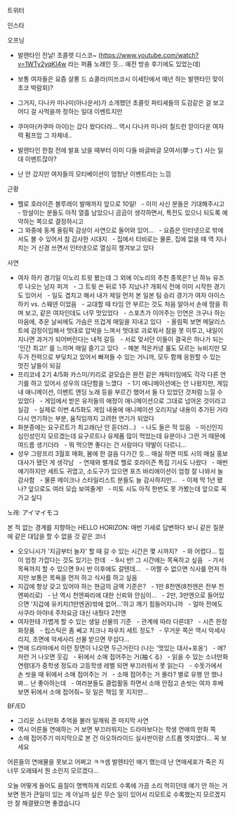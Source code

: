 


트위터



인스타

오프닝
- 발렌타인 전날! 초콜렛 디스코~ (https://www.youtube.com/watch?v=1WTy2yqKI4w 라는 퍼퓸 노래인 듯... 예전 방송 후기에도 있었는데)


- 보통 여자들은 요즘 살롱 드 쇼콜라(미쓰코시 이세탄에서 매년 하는 발렌타인 맞이 초코 박람회)?
- 그거지, 다나카 미나미(아나운서)가 소개했던 초콜릿 파티셰들의 도감같은 걸 보고 어디 걸 사먹을까 정하는 일대 이벤트지만
- 쿠마마(카쿠마 아이)는 갔다 왔다더라... 역시 다나카 미나미 칠드런 맏이다운 여자력 펌프업 그 자체네..
- 발렌타인 한참 전에 발표 났을 때부터 이미 다들 바글바글 모여서(挙って) 사는 일대 이벤트잖아?
- 난 안 갔지만 여자들의 모티베이션이 엄청난 이벤트라는 느낌

근황
- 헬로 호라이즌 블루레이 발매까지 앞으로 10일!
  - 이미 사신 분들은 기대해주시고
  - 망설이는 분들도 아직 열흘 남았으니 곰곰이 생각하면서, 특전도 있으니 되도록 예약하는 쪽으로 결정하시고
- 그 와중에 동계 올림픽 감상이 사연으로 들어와 있어...
  - 요즘은 인터넷으로 밖에서도 볼 수 있어서 참 감사한 시대지
  - 집에서 티비로는 물론, 집에 없을 때 역 지나치는 거 신경 쓰면서 인터넷으로 열심히 챙겨보고 있다

사연
- 여자 하키 경기일 이노리 트윗 봤는데 그 외에 이노리의 추천 종목은? 난 하뉴 유즈루 나오는 남자 피겨
  - 그 트윗 쓴 뒤로 1주 지났나? 개회식 전에 이미 시작한 경기도 있어서
  - 일도 겹치고 해서 내가 제일 먼저 본 일본 팀 승리 경기가 여자 아이스하키 vs. 스웨덴 이었음
  - 교대할 때 타임 안 부르는 것도 처음 알아서 손에 땀을 쥐며 보고, 같은 여자인데도 너무 멋있었다
  - 스포츠가 이어주는 인연은 크구나 하는 마음에, 추운 날씨에도 가슴은 뜨겁게 매일을 지내고 있다
  - 올림픽 보면 메달리스트에 감정이입해서 멋대로 압박을 느껴서 멋대로 괴로워서 잠을 못 이루고, 내일이 지나면 과거가 되어버린다는 내적 갈등
  - 서로 맞서던 이들이 결국은 하나가 되는 '인간 최고!' 를 느끼며 매일 즐기고 있다
  - 해본 적은커녕 룰도 모르는 뉴비지만 모두가 전력으로 부딪치고 있어서 빠져들 수 있는 거니까, 모두 함께 응원할 수 있는 멋진 날들이 되길
- 프리코네 2기 4/5화 카스미/키리로 겉모습은 완전 같은 캐릭터임에도 각각 다른 연기를 하고 있어서 성우의 대단함을 느꼈다
  - 1기 애니메이션에는 안 나왔지만, 게임 내 애니메이션, 이벤트 엔딩 노래 등을 부르긴 했어서 둘 다 있었던 것처럼 느낄 수 있었다
  - 게임에서 받은 유저들의 애정이 애니메이션으로 그대로 넘어온 것이라고 실감
  - 실제로 이번 4/5화도 게임 내용에 애니메이션 오리지날 내용이 추가된 거라 다시 연기하는 부분, 움직임까지 고려한 연기가 되었다
- 화분증에는 요구르트가 최고래(난 안 듣더라...)
  - 나도 들은 적 있음
  - 미신인지 심인성인지 모르겠는데 요구르트나 유제품 많이 먹었는데 유분이나 그런 거 때문에 여드름 생기더라
  - 뭐 먹으면 좋다는 건 사람마다 약발이 다르니...
- 성우 그랑프리 3월호 매화, 봄에 한 걸음 다가간 듯... 매실 하면 미토 시의 매실 홍보대사가 됐던 게 생각남
  - 연재와 별개로 헬로 호라이즌 특집 기사도 나왔다
  - 매번 얘기하지만 세트도 귀엽고, 소도구가 있으면 포즈 바리에이션이 엄청 잘 나와서 늘 감사함
  - 물론 메이크나 스타일리스트 분들도 늘 감사하지만...
  - 이제 막 1년 됐나? 앞으로도 여러 모습 보여줄게!
  - 미토 시도 아직 한번도 못 가봤는데 앞으로 꼭 가고 싶다

노래: アイマイモコ

본 적 없는 경계를 지향하는 HELLO HORIZON: 매번 기세로 답변하다 보니 같은 질문에 같은 대답을 할 수 없을 것 같은 코너
- 오오니시가 '지금부터 놀자' 할 때 갈 수 있는 시간은 몇 시까지?
  - 와 어렵다... 집이 엄청 가깝다는 것도 있기는 한데
  - 9시 반! 그 시간에는 목욕하고 싶음
  - 가서 목욕까지 할 수 있으면 9시 반 이후에도 갈텐데...
  - 어쩔 수 없으면 식사를 먼저 하지만 보통은 목욕을 먼저 하고 식사를 하고 싶음
- 지갑에 항상 갖고 있어야 하는 현금의 금액 기준은?
  - 1만 8천엔(8천엔은 전부 천엔짜리로)
  - 난 역시 천엔짜리에 대한 신뢰와 안심이...
  - 2만, 3만엔으로 들어있으면 '지갑에 유키치(1만엔권)밖에 없어...'하고 깨기 힘들어지니까
  - 얼마 전에도 사쿠라 아야네 주차요금 대신 내줬다 2천엔
- 여자한테 가볍게 할 수 있는 생일 선물의 기준
  - 관계에 따라 다른데?
  - 시즌 한정 화장품
  - 립스틱은 좀 쎄고 치크나 파우치 세트 정도?
  - 무거운 쪽은 역시 악세사리지, 초면에 악세사리 선물 받으면 무섭다...
- 연애 드라마에서 이런 장면이 나오면 두근거린다 (나는 '멋있는 대사+포옹')
  - 에? 저런 거 나오면 웃김
  - 뒤에서 소매 접어주는 거(袖くる)
  - 읽을 수 있는 소녀만화 연령대가 중학생 정도라 고등학생 레벨 되면 부끄러워서 못 읽는다
  - 수돗가에서 손 씻을 때 뒤에서 소매 접어주는 거
  - 소매 접어주는 거 몰라? 별로 유행 안 했나봐... 난 좋아하는데
  - 여러분들도 클럽활동 하면서 소매 안접고 손씻는 여자 후배 보면 뒤에서 소매 접어줘~ 뒷 일은 책임 못 지지만...

BF/ED
- 그리운 소녀만화 추억을 불러 일깨워 준 마지막 사연
- 역시 어른들 연애하는 거 보면 부끄러워지는 드라마보다는 학생 연애의 만화 쪽
- 소매 접어주기 마지막으로 본 건 아오하라이드 실사판이랑 스트롭 엣지였다... 꼭 보세요

어른들의 연애물을 못보고 어쩌고 ㅋㅋ셈
발렌타인 얘기 했는데 난 연애세포가 죽은 지 너무 오래돼서 뭔 소린지 모르겠다...

오늘 어떻게 들어도 음질이 명백하게 리모트 수록에 가끔 소리 먹히던데 얘기 안 하는 거 보면 뭔가 큰일이 있는 게 아닐까 싶은
무슨 일이 있어서 리모트로 수록했는지 모르겠지만 잘 해결됐으면 좋겠습니다

